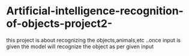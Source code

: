 # Artificial-intelligence-recognition-of-objects-project2-
this project is about recognizing the objects,animals,etc ..once input is given the model will recognize the object as per given input
